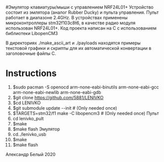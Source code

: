 #Эмулятор клавиатуры/мыши с управлением NRF24L01+
Устройство состоит из эмлятора (аналог Rubber Ducky) и пульта управления.
Пульт работает в диапазоне 2.4GHz.
В устройствах применены микроконтроллеры stm32f103c8t6, в качестве радио 
модуля использован NRF24L01+.
Код проекта написан на C с использованием библиотеки LibopenCM3

В директориях ./make_ascii_art и ./payloads находятся примеры текстовой 
графики и скрипты для их автоматической конвертации в заголовочные файлы С.

# Instructions
 
 1. $sudo pacman -S openocd arm-none-eabi-binutils arm-none-eabi-gcc arm-none-eabi-newlib arm-none-eabi-gdb
 2. $git clone https://github.com/5881/LENIVKO
 3. $cd LENIVKO
 4. $git submodule update --init # (Only needed once)
 5. $TARGETS=stm32/f1 make -C libopencm3 # (Only needed once)
 Пульт
 6. cd lenivko_pult
 7. $make 
 8. $make flash
 Эмулятор
 9. cd../lenivko_usb
 10. $make 
 11. $make flash


Александр Белый 2020
